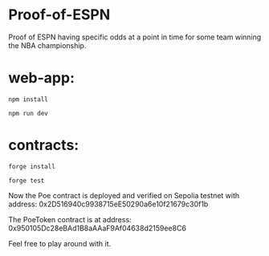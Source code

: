 # Proof-of-ESPN

Proof of ESPN having specific odds at a point in time for some team winning the NBA championship.

# web-app:
```
npm install

npm run dev
```

# contracts:
```
forge install

forge test
```

Now the Poe contract is deployed and verified on Sepolia testnet with address: 0x2D516940c9938715eE50290a6e10f21679c30f1b

The PoeToken contract is at address: 0x950105Dc28eBAd1B8aAAaF9Af04638d2159ee8C6

Feel free to play around with it.